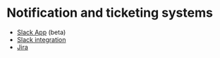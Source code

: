 # Notification and ticketing systems

* [Slack App](slack-app.md) (beta)
* [Slack integration](slack-integration.md)
* [Jira](jira.md)
